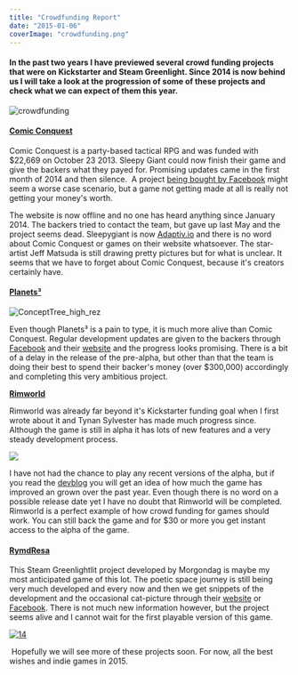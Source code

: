 ```yaml
---
title: "Crowdfunding Report"
date: "2015-01-06"
coverImage: "crowdfunding.png"
---
```


#### In the past two years I have previewed several crowd funding projects that were on Kickstarter and Steam Greenlight. Since 2014 is now behind us I will take a look at the progression of some of these projects and check what we can expect of them this year.

![crowdfunding](images/crowdfunding.png) [](http://www.legenddiaries.com/english/kickstarter-comic-conquest/) 

#### [Comic Conquest](http://www.legenddiaries.com/english/kickstarter-comic-conquest/)

Comic Conquest is a party-based tactical RPG and was funded with $22,669 on October 23 2013. Sleepy Giant could now finish their game and give the backers what they payed for. Promising updates came in the first month of 2014 and then silence.  A project [being bought by Facebook](http://www.legenddiaries.com/english/the-dark-side-of-kickstarter/) might seem a worse case scenario, but a game not getting made at all is really not getting your money's worth.

The website is now offline and no one has heard anything since January 2014. The backers tried to contact the team, but gave up last May and the project seems dead. Sleepygiant is now [Adaptiv.io](http://www.adaptiv.io/) and there is no word about Comic Conquest or games on their website whatsoever. The star-artist Jeff Matsuda is still drawing pretty pictures but for what is unclear. It seems that we have to forget about Comic Conquest, because it's creators certainly have.

#### [Planets³](http://www.legenddiaries.com/english/planets%C2%B3-minecraft-in-space/)

![ConceptTree_high_rez](images/ConceptTree_high_rez.jpg)

Even though Planets³ is a pain to type, it is much more alive than Comic Conquest. Regular development updates are given to the backers through [Facebook](https://www.facebook.com/PlanetsCube) and their [website](http://www.planets-cube.com/) and the progress looks promising. There is a bit of a delay in the release of the pre-alpha, but other than that the team is doing their best to spend their backer's money (over $300,000) accordingly and completing this very ambitious project.

[**Rimworld**](http://www.legenddiaries.com/english/kickstarter-rimworld/)

Rimworld was already far beyond it's Kickstarter funding goal when I first wrote about it and Tynan Sylvester has made much progress since. Although the game is still in alpha it has lots of new features and a very steady development process.

![](images/biggy.jpg)

I have not had the chance to play any recent versions of the alpha, but if you read the [devblog](http://ludeon.com/blog/) you will get an idea of how much the game has improved an grown over the past year. Even though there is no word on a possible release date yet I have no doubt that Rimworld will be completed. Rimworld is a perfect example of how crowd funding for games should work. You can still back the game and for $30 or more you get instant access to the alpha of the game.

#### [RymdResa](http://www.legenddiaries.com/english/steam-greenlight-rymdresa/)

This Steam Greenlightlit project developed by Morgondag is maybe my most anticipated game of this lot. The poetic space journey is still being very much developed and every now and then we get snippets of the development and the occasional cat-picture through their [website](http://rymdresa.morgondag.nu/) or [Facebook](https://www.facebook.com/Morgondag). There is not much new information however, but the project seems alive and I cannot wait for the first playable version of this game.

[![14](images/14.jpg)](http://www.legenddiaries.com/wp-content/uploads/2014/01/14.jpg)

 Hopefully we will see more of these projects soon. For now, all the best wishes and indie games in 2015.
